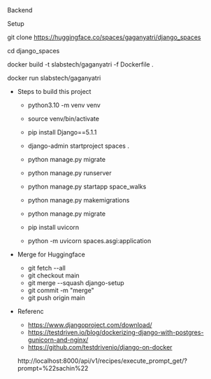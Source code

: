 Backend


Setup

git clone https://huggingface.co/spaces/gaganyatri/django_spaces

cd django_spaces

docker build -t slabstech/gaganyatri -f Dockerfile .

docker run slabstech/gaganyatri 


- Steps to build this project 
   - python3.10 -m venv venv 
   - source venv/bin/activate
   - pip install Django==5.1.1
   - django-admin startproject spaces .
   - python manage.py migrate
   - python manage.py runserver

   - python manage.py startapp space_walks
   - python manage.py makemigrations
   - python manage.py migrate


   - pip install uvicorn
   - python -m uvicorn spaces.asgi:application


- Merge for Huggingface
   - git fetch --all
   - git checkout main
   - git merge --squash django-setup
   - git commit -m "merge"
   - git push origin main



 - Referenc
    - https://www.djangoproject.com/download/
    - https://testdriven.io/blog/dockerizing-django-with-postgres-gunicorn-and-nginx/
    - https://github.com/testdrivenio/django-on-docker

   http://localhost:8000/api/v1/recipes/execute_prompt_get/?prompt=%22sachin%22